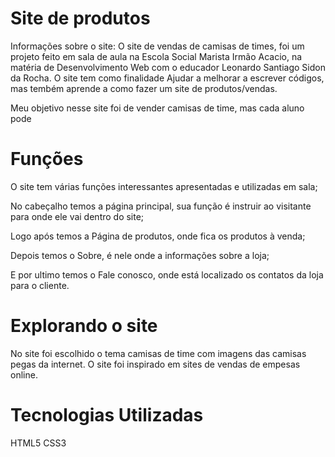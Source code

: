# Site de produtos 

Informações sobre o site:
O site de vendas de camisas de times, foi um projeto feito em sala de aula na Escola Social Marista Irmão Acacio, na matéria de Desenvolvimento Web com o educador Leonardo Santiago Sidon da Rocha. O site tem como finalidade Ajudar a melhorar a escrever códigos, mas tembém aprende a como fazer um site de produtos/vendas.

Meu objetivo nesse site foi de vender camisas de time, mas cada aluno pode 

# Funções

O site tem várias funções interessantes apresentadas e utilizadas em sala;

No cabeçalho temos a página principal, sua função é instruir ao visitante para onde ele vai dentro do site;

Logo após temos a Página de produtos, onde fica os produtos à venda;

Depois temos o Sobre, é nele onde a informações sobre a loja;

E por ultimo temos o Fale conosco, onde está localizado os contatos da loja para o cliente.

# Explorando o site

No site foi escolhido o tema camisas de time com imagens das camisas pegas da internet.
O site foi inspirado em sites de vendas de empesas online.
# Tecnologias Utilizadas

HTML5
CSS3



